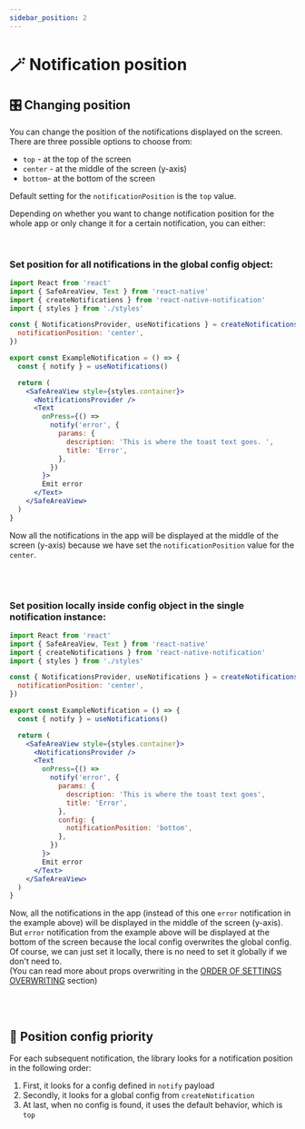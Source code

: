 ```yaml
---
sidebar_position: 2
---
```


# 🪄 Notification position
####

## 🎛 Changing position

You can change the position of the notifications displayed on the screen. <br/>
There are three possible options to choose from:

- `top` - at the top of the screen
- `center` - at the middle of the screen (y-axis)
- `bottom`- at the bottom of the screen

Default setting for the `notificationPosition` is the `top` value.

Depending on whether you want to change notification position for the whole app or only change it for a certain notification, you can either:

<br/>

### Set position for all notifications in the global config object:

```jsx
import React from 'react'
import { SafeAreaView, Text } from 'react-native'
import { createNotifications } from 'react-native-notification'
import { styles } from './styles'

const { NotificationsProvider, useNotifications } = createNotifications({
  notificationPosition: 'center',
})

export const ExampleNotification = () => {
  const { notify } = useNotifications()

  return (
    <SafeAreaView style={styles.container}>
      <NotificationsProvider />
      <Text
        onPress={() =>
          notify('error', {
            params: {
              description: 'This is where the toast text goes. ',
              title: 'Error',
            },
          })
        }>
        Emit error
      </Text>
    </SafeAreaView>
  )
}

```

Now all the notifications in the app will be displayed at the middle of the screen (y-axis) because we have set the `notificationPosition` value for the `center`.

<br/>
<br/>


### Set position locally inside config object in the single notification instance:

```jsx
import React from 'react'
import { SafeAreaView, Text } from 'react-native'
import { createNotifications } from 'react-native-notification'
import { styles } from './styles'

const { NotificationsProvider, useNotifications } = createNotifications({
  notificationPosition: 'center',
})

export const ExampleNotification = () => {
  const { notify } = useNotifications()

  return (
    <SafeAreaView style={styles.container}>
      <NotificationsProvider />
      <Text
        onPress={() =>
          notify('error', {
            params: {
              description: 'This is where the toast text goes',
              title: 'Error',
            },
            config: {
              notificationPosition: 'bottom',
            },
          })
        }>
        Emit error
      </Text>
    </SafeAreaView>
  )
}
```

Now, all the notifications in the app (instead of this one `error` notification in the example above) will be displayed in the middle of the screen (y-axis).<br />
But `error` notification from the example above will be displayed at the bottom of the screen because the local config overwrites the global config.<br/>
Of course, we can just set it locally, there is no need to set it globally if we don't need to. <br/>
(You can read more about props overwriting in the [ORDER OF SETTINGS OVERWRITING](../../docs/comprehensive-configuration/order-of-settings-overwriting) section)

<br/>
<br/>

## 🔦 Position config priority

For each subsequent notification, the library looks for a notification position in the following order:

1. First, it looks for a config defined in `notify` payload
2. Secondly, it looks for a global config from `createNotification`
3. At last, when no config is found, it uses the default behavior, which is `top`

<br/>
